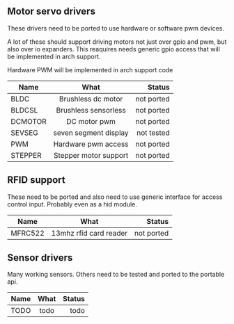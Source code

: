 


Motor servo drivers
-------------------

These drivers need to be ported to use hardware or software pwm devices. 

A lot of these should support driving motors not just over gpio and pwm, but also over io expanders. This reaquires needs generic gpio access that will be implemented in arch support. 

Hardware PWM will be implemented in arch support code

|  Name    |    What       |Status |
|----------|:-------------:|------:|
| BLDC  |  Brushless dc motor   |  not ported  |
| BLDCSL   |   Brushless sensorless    |  not ported  |
| DCMOTOR | DC motor pwm | not ported |
| SEVSEG | seven segment display | not tested | 
| PWM | Hardware pwm access | not ported | 
| STEPPER | Stepper motor support | not ported | 



RFID support
------------

These need to be ported and also need to use generic interface for access control input. Probably even as a hid module. 

|  Name    |    What       |Status |
|----------|:-------------:|------:|
| MFRC522  |  13mhz rfid card reader   |  not ported  |

Sensor drivers
--------------

Many working sensors. Others need to be tested and ported to the portable api. 

|  Name    |    What       |Status |
|----------|:-------------:|------:|
| TODO  |  todo   |  todo  |


